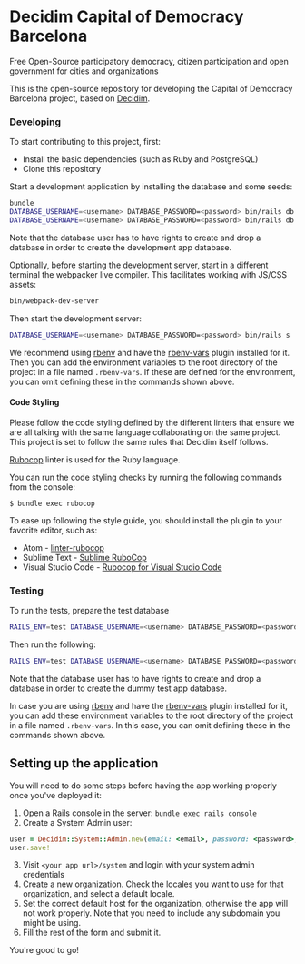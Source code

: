 # Decidim Capital of Democracy Barcelona

Free Open-Source participatory democracy, citizen participation and open government for cities and organizations

This is the open-source repository for developing the Capital of Democracy Barcelona project, based on [Decidim](https://github.com/decidim/decidim).

### Developing

To start contributing to this project, first:

- Install the basic dependencies (such as Ruby and PostgreSQL)
- Clone this repository

Start a development application by installing the database and some seeds:

```bash
bundle
DATABASE_USERNAME=<username> DATABASE_PASSWORD=<password> bin/rails db:create db:migrate
DATABASE_USERNAME=<username> DATABASE_PASSWORD=<password> bin/rails db:seed
```

Note that the database user has to have rights to create and drop a database in
order to create the development app database.

Optionally, before starting the development server, start in a different terminal the webpacker live compiler. 
This facilitates working with JS/CSS assets:

```bash
bin/webpack-dev-server
```

Then start the development server:

```bash
DATABASE_USERNAME=<username> DATABASE_PASSWORD=<password> bin/rails s
```

We recommend using [rbenv](https://github.com/rbenv/rbenv) and have the
[rbenv-vars](https://github.com/rbenv/rbenv-vars) plugin installed for it. Then you
can add the environment variables to the root directory of the project in a file
named `.rbenv-vars`. If these are defined for the environment, you can omit
defining these in the commands shown above.

#### Code Styling

Please follow the code styling defined by the different linters that ensure we
are all talking with the same language collaborating on the same project. This
project is set to follow the same rules that Decidim itself follows.

[Rubocop](https://rubocop.readthedocs.io/) linter is used for the Ruby language.

You can run the code styling checks by running the following commands from the
console:

```
$ bundle exec rubocop
```

To ease up following the style guide, you should install the plugin to your
favorite editor, such as:

- Atom - [linter-rubocop](https://atom.io/packages/linter-rubocop)
- Sublime Text - [Sublime RuboCop](https://github.com/pderichs/sublime_rubocop)
- Visual Studio Code - [Rubocop for Visual Studio Code](https://github.com/misogi/vscode-ruby-rubocop)

### Testing

To run the tests, prepare the test database

```bash
RAILS_ENV=test DATABASE_USERNAME=<username> DATABASE_PASSWORD=<password> bin/rails db:create db:schema:load
```

Then run the following:

```bash
RAILS_ENV=test DATABASE_USERNAME=<username> DATABASE_PASSWORD=<password> bundle exec rspec
```

Note that the database user has to have rights to create and drop a database in
order to create the dummy test app database.

In case you are using [rbenv](https://github.com/rbenv/rbenv) and have the
[rbenv-vars](https://github.com/rbenv/rbenv-vars) plugin installed for it, you
can add these environment variables to the root directory of the project in a
file named `.rbenv-vars`. In this case, you can omit defining these in the
commands shown above.

## Setting up the application

You will need to do some steps before having the app working properly once you've deployed it:

1. Open a Rails console in the server: `bundle exec rails console`
2. Create a System Admin user:
```ruby
user = Decidim::System::Admin.new(email: <email>, password: <password>, password_confirmation: <password>)
user.save!
```
3. Visit `<your app url>/system` and login with your system admin credentials
4. Create a new organization. Check the locales you want to use for that organization, and select a default locale.
5. Set the correct default host for the organization, otherwise the app will not work properly. Note that you need to include any subdomain you might be using.
6. Fill the rest of the form and submit it.

You're good to go!
